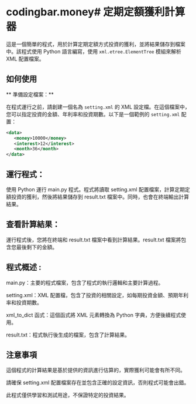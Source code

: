 # codingbar.money# 定期定額獲利計算器

這是一個簡單的程式，用於計算定期定額方式投資的獲利，並將結果儲存到檔案中。該程式使用 Python 語言編寫，使用 `xml.etree.ElementTree` 模組來解析 XML 配置檔案。

## 如何使用

** 準備設定檔案：**

在程式運行之前，請創建一個名為 `setting.xml` 的 XML 設定檔。在這個檔案中，您可以指定投資的金額、年利率和投資期數。以下是一個範例的 `setting.xml` 配置：

```xml
<data>
   <money>10000</money>
   <interest>12</interest>
   <month>36</month>
</data>
```

## 運行程式：

使用 Python 運行 main.py 程式。程式將讀取 setting.xml 配置檔案，計算定期定額投資的獲利，然後將結果儲存到 result.txt 檔案中。同時，也會在終端輸出計算結果。

## 查看計算結果：

運行程式後，您將在終端和 result.txt 檔案中看到計算結果。result.txt 檔案將包含您最後剩下的金額。

## 程式概述 :
main.py：主要的程式檔案，包含了程式的執行邏輯和主要計算過程。

setting.xml：XML 配置檔，包含了投資的相關設定，如每期投資金額、預期年利率和投資期數。

xml_to_dict 函式：這個函式將 XML 元素轉換為 Python 字典，方便後續程式使用。

result.txt：程式執行後生成的檔案，包含了計算結果。

## 注意事項
這個程式的計算結果是基於提供的資訊進行估算的，實際獲利可能會有所不同。

請確保 setting.xml 配置檔案存在並包含正確的設定資訊，否則程式可能會出錯。

此程式僅供學習和測試用途，不保證特定的投資結果。

